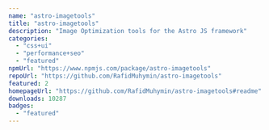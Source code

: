 ```yaml
---
name: "astro-imagetools"
title: "astro-imagetools"
description: "Image Optimization tools for the Astro JS framework"
categories:
  - "css+ui"
  - "performance+seo"
  - "featured"
npmUrl: "https://www.npmjs.com/package/astro-imagetools"
repoUrl: "https://github.com/RafidMuhymin/astro-imagetools"
featured: 2
homepageUrl: "https://github.com/RafidMuhymin/astro-imagetools#readme"
downloads: 10287
badges:
  - "featured"
---
```

